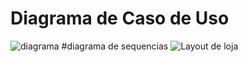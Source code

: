 # Diagrama de Caso de Uso
![diagrama](https://www.plantuml.com/plantuml/png/RT2zJWCn30VmFKzXTUz0FzQgg48iJ20Um3gR8r9YKyTXuEFToObKz7IiV_-IV-9ZSJIlEON4BmwkO75yTQ1eF7XK2G47LuDRob5YSKDIwzbTSJtN5c88ipcirr-7sNYw3MLC3Akdbd168Ew2L_0P06hX0Ki3ZumfVg31WuvHLe05daytr-A4X5ELGSqW-gxmPahLjUFD3AkKchnX_gthQ7kDxjbOXjZGeE9OkjdzRyuLnICXCH1VkYzdzk4xXB-_jrqSflSleyqosixtsDFT4kx3aOLgJZy0)
#diagrama de sequencias
![Layout de loja](https://github.com/user-attachments/assets/6d5d3907-30a2-439b-9600-7ad341b76c11)
